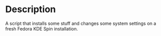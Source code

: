 # Description

A script that installs some stuff and changes some system settings on
a fresh Fedora KDE Spin installation.
